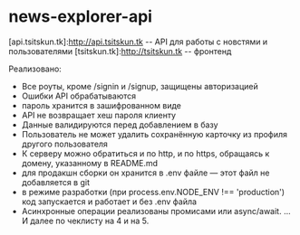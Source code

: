 # news-explorer-api

[api.tsitskun.tk]:http://api.tsitskun.tk -- API для работы с новстями и пользователями
[tsitskun.tk]:http://tsitskun.tk -- фронтенд

Реализовано:

* Все роуты, кроме /signin и /signup, защищены авторизацией
* Ошибки API обрабатываются
* пароль хранится в зашифрованном виде
* API не возвращает хеш пароля клиенту
* Данные валидируются перед добавлением в базу
* Пользователь не может удалить сохранённую карточку из профиля другого пользователя
* К серверу можно обратиться и по http, и по https, обращаясь к домену, указанному в README.md
* для продакшн сборки он хранится в .env файле — этот файл не добавляется в git
* в режиме разработки (при process.env.NODE_ENV !== 'production') код запускается и работает и без .env файла
* Асинхронные операции реализованы промисами или async/await.
...
И далее по чеклисту на 4 и на 5.

